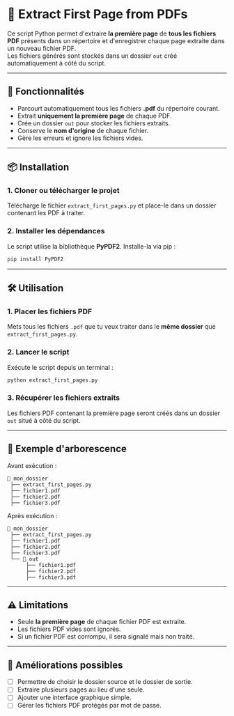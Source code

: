 # 📄 Extract First Page from PDFs

Ce script Python permet d'extraire **la première page** de **tous les fichiers PDF** présents dans un répertoire et d'enregistrer chaque page extraite dans un nouveau fichier PDF.  
Les fichiers générés sont stockés dans un dossier `out` créé automatiquement à côté du script.

---

## 🚀 Fonctionnalités

- Parcourt automatiquement tous les fichiers **.pdf** du répertoire courant.
- Extrait **uniquement la première page** de chaque PDF.
- Crée un dossier `out` pour stocker les fichiers extraits.
- Conserve le **nom d'origine** de chaque fichier.
- Gère les erreurs et ignore les fichiers vides.

---

## 📦 Installation

### 1. Cloner ou télécharger le projet
Télécharge le fichier `extract_first_pages.py` et place-le dans un dossier contenant les PDF à traiter.

### 2. Installer les dépendances
Le script utilise la bibliothèque **PyPDF2**. Installe-la via pip :

```bash
pip install PyPDF2
```

---

## 🛠️ Utilisation

### 1. Placer les fichiers PDF

Mets tous les fichiers `.pdf` que tu veux traiter dans le **même dossier** que `extract_first_pages.py`.

### 2. Lancer le script

Exécute le script depuis un terminal :

```bash
python extract_first_pages.py
```

### 3. Récupérer les fichiers extraits

Les fichiers PDF contenant la première page seront créés dans un dossier `out` situé à côté du script.

---

## 📂 Exemple d'arborescence

Avant exécution :

```
📂 mon_dossier
 ├── extract_first_pages.py
 ├── fichier1.pdf
 ├── fichier2.pdf
 ├── fichier3.pdf
```

Après exécution :

```
📂 mon_dossier
 ├── extract_first_pages.py
 ├── fichier1.pdf
 ├── fichier2.pdf
 ├── fichier3.pdf
 └── 📂 out
      ├── fichier1.pdf
      ├── fichier2.pdf
      ├── fichier3.pdf
```

---

## ⚠️ Limitations

* Seule **la première page** de chaque fichier PDF est extraite.
* Les fichiers PDF vides sont ignorés.
* Si un fichier PDF est corrompu, il sera signalé mais non traité.

---

## 🧩 Améliorations possibles

* [ ] Permettre de choisir le dossier source et le dossier de sortie.
* [ ] Extraire plusieurs pages au lieu d'une seule.
* [ ] Ajouter une interface graphique simple.
* [ ] Gérer les fichiers PDF protégés par mot de passe.